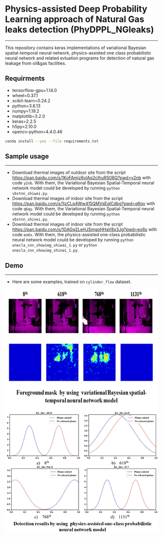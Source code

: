# Physics-assisted Deep Probability Learning approach of Natural Gas leaks detection (PhyDPPL_NGleaks)
-----------------------
This repository contains keras implementations of  variational Bayesian spatial-temporal neural network, physics-assisted one class probabilistic neural network and related evluation programs for detection of natural gas leakage from oil&gas facilities.

## Requirments
* tensorflow-gpu=1.14.0
* wheel=0.37.1
* scikit-learn=0.24.2
* python=3.6.13
* numpy=1.19.2
* matplotlib=3.2.0
* keras=2.2.5
* h5py=2.10.0
* opencv-python=4.4.0.46

```Bash
conda install --yes --file requirements.txt
``` 

## Sample usage
-----------------------
* Download thermal images of outdoor site from the script <https://pan.baidu.com/s/1KoFAmjz6vlAq2cIhuRS08Q?pwd=y2nb> with code `y2nb`. With them, the Variational Bayesian Spatial-Temporal neural network model could be developed by running `python vbstnn_shiwai.py`.
* Download thermal images of indoor site from the script <https://pan.baidu.com/s/1jzCLp4Ww415QMVsEgICdbg?pwd=q6qy> with code `q6qy`. With them, the Variational Bayesian Spatial-Temporal neural network model could be developed by running `python vbstnn_shinei.py`.
*  Download thermal images of indoor site from the script <https://pan.baidu.com/s/1GAGq2LeHJSmgoHHaV8x3Jg?pwd=eo6x> with code `eo6x`. With them, the physics-assisted one-class probabilistic neural network model could be developed by running `python onecla_cnn_showimg_shiwai_1.py` or `python onecla_cnn_showimg_shinei_1.py`.
## Demo
-----------------------
- Here are some examples, trained on `cylinder_flow` dataset.
<img src="results/example1.png" width="700" height="400"/>
<img src="results/example2.png" width="700" height="400"/>

